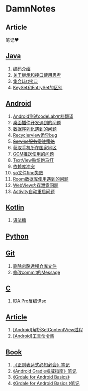 # DamnNotes
## Article


笔记❤️
## [Java](/Java)
1. [编码介绍](/Java/coding.md)
2. [关于继承和接口使用思考](/Java/in_realm_to_use_same_parameter.md)
3. [集合List接口](/Java/list.md)
4. [KeySet和EntrySet的区别](/Java/keyset_and_entryset.md)
## [Android](/Android)
1. [Android测试codeLab文档翻译](/Android/android_testing_codelab.md)
2. [桌面插件开发遇到的问题](/Android/appwidget_remoteviews.md)
3. [数据序列化遇到的问题](Android/Parcelable-encountered-IOException-writing-serializable-object.md)
4. [Recyclerview诡异bug](/Android/1recyclerIndexOutOfBoundException.md)
5. [~~Service服务常驻策略~~](/Android/2serviceprotection.md)
6. [获取手机所在国家地区](/Android/3get_local_country.md)
7. [GCM推送使用的问题](/Android/4google_gcm.md)
8. [TextView酷炫跑马灯](/Android/5toolbar_text_marquee.md)
9. [依赖库冲突](Android/6dependen_config.md)
10. [so文件find失败](Android/7so_file.md)
11. [Room数据库使用遇到的问题](Android/db_room_problem.md)
12. [WebView内存泄露问题](Android/webview_memory_leak.md)
13. [Activity自动重启问题](Android/stateNotNeeded.md)

## [Kotlin](/Kotlin)
1. [语法糖](/Kotlin/feature_know.md)
    
## [Python](/Python)

## [Git](/Git)
1. [删除忽略远程仓库文件](/Git/delect_idea.md)
2. [修改commit的Message](/Git/modify_commit_message.md)

## [C](/C)
1. [IDA Pro反编译so](/C/use_ida_decompile_so.md)

## [Article](/Doc)
1. [[Android]解析SetContentView过程](/Doc/Android/setContent.md)
2. [[Android]工具命令集](/Doc/Android/tool_commnd.md)

## [Book](/Doc/Book)
1. [《正则表达式必知必会》笔记](/Doc/Book/Regular_expression.md)
2. [《Android Gradle权威指南》笔记](/Doc/Book/Android_Gradle.md)
3. [《Grdale for Android Basics》](/Doc/Book/Gradle_repcipes_for_Android.md)
4. [《Grdale for Android Basics 》笔记](/Doc/Gradle_repcipes_for_Android.md)
